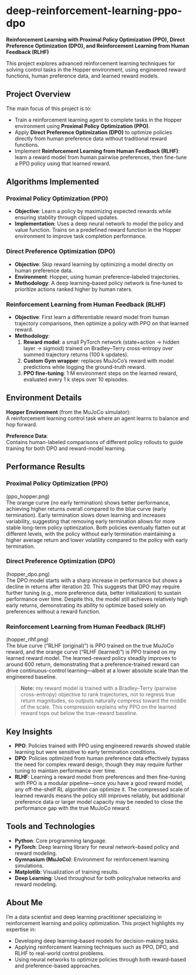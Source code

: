 # deep-reinforcement-learning-ppo-dpo  
**Reinforcement Learning with Proximal Policy Optimization (PPO), Direct Preference Optimization (DPO), and Reinforcement Learning from Human Feedback (RLHF)**  

This project explores advanced reinforcement learning techniques for solving control tasks in the Hopper environment, using engineered reward functions, human preference data, and learned reward models.  

## Project Overview  
The main focus of this project is to:  
- Train a reinforcement learning agent to complete tasks in the Hopper environment using **Proximal Policy Optimization (PPO)**.  
- Apply **Direct Preference Optimization (DPO)** to optimize policies directly from human preference data without traditional reward functions.  
- Implement **Reinforcement Learning from Human Feedback (RLHF)**: learn a reward model from human pairwise preferences, then fine-tune a PPO policy using that learned reward.  

## Algorithms Implemented  

### Proximal Policy Optimization (PPO)  
- **Objective**: Learn a policy by maximizing expected rewards while ensuring stability through clipped updates.  
- **Implementation**: Uses a deep neural network to model the policy and value function. Trains on a predefined reward function in the Hopper environment to improve task completion performance.  

### Direct Preference Optimization (DPO)  
- **Objective**: Skip reward learning by optimizing a model directly on human preference data.  
- **Environment**: Hopper, using human preference–labeled trajectories.  
- **Methodology**: A deep learning–based policy network is fine-tuned to prioritize actions ranked higher by human raters.  

### Reinforcement Learning from Human Feedback (RLHF)  
- **Objective**: First learn a differentiable reward model from human trajectory comparisons, then optimize a policy with PPO on that learned reward.  
- **Methodology**:  
  1. **Reward model**: a small PyTorch network (state+action → hidden layer → sigmoid) trained on Bradley–Terry cross-entropy over summed trajectory returns (100 k updates).  
  2. **Custom Gym wrapper**: replaces MuJoCo’s reward with model predictions while logging the ground-truth reward.  
  3. **PPO fine-tuning**: 1 M environment steps on the learned reward, evaluated every 1 k steps over 10 episodes.  

## Environment Details  
**Hopper Environment** (from the MuJoCo simulator):  
A reinforcement learning control task where an agent learns to balance and hop forward.  

**Preference Data**:  
Contains human-labeled comparisons of different policy rollouts to guide training for both DPO and reward-model learning.  

## Performance Results  

### Proximal Policy Optimization (PPO)  
(ppo_hopper.png)  
The orange curve (no early termination) shows better performance, achieving higher returns overall compared to the blue curve (early termination). Early termination slows down learning and increases variability, suggesting that removing early termination allows for more stable long-term policy optimization. Both policies eventually flatten out at different levels, with the policy without early termination maintaining a higher average return and lower volatility compared to the policy with early termination.  

### Direct Preference Optimization (DPO)  
(hopper_dpo.png)  
The DPO model starts with a sharp increase in performance but shows a decline in returns after iteration 20. This suggests that DPO may require further tuning (e.g., more preference data, better initialization) to sustain performance over time. Despite this, the model still achieves relatively high early returns, demonstrating its ability to optimize based solely on preferences without a reward function.  

### Reinforcement Learning from Human Feedback (RLHF)  
(hopper_rlhf.png)  
The blue curve (“RLHF (original)”) is PPO trained on the true MuJoCo reward, and the orange curve (“RLHF (learned)”) is PPO trained on my learned reward model. The learned-reward policy steadily improves to around 600 return, demonstrating that a preference-trained reward can drive continuous-control learning—albeit at a lower absolute scale than the engineered baseline.  
> **Note:** my reward model is trained with a Bradley–Terry (pairwise cross-entropy) objective to rank trajectories, not to regress true return magnitudes, so outputs naturally compress toward the middle of the scale. This compression explains why PPO on the learned reward tops out below the true-reward baseline.  

## Key Insights  
- **PPO**: Policies trained with PPO using engineered rewards showed stable learning but were sensitive to early termination conditions.  
- **DPO**: Policies optimized from human preference data effectively bypass the need for complex reward design, though they may require further tuning to maintain performance over time.  
- **RLHF**: Learning a reward model from preferences and then fine-tuning with PPO is a modular pipeline—once you have a good reward model, any off-the-shelf RL algorithm can optimize it. The compressed scale of learned rewards means the policy still improves reliably, but additional preference data or larger model capacity may be needed to close the performance gap with the true MuJoCo reward.  

## Tools and Technologies  
- **Python**: Core programming language.  
- **PyTorch**: Deep learning library for neural network–based policy and reward modeling.  
- **Gymnasium (MuJoCo)**: Environment for reinforcement learning simulations.  
- **Matplotlib**: Visualization of training results.  
- **Deep Learning**: Used throughout for both policy/value networks and reward modeling.  

## About Me  
I’m a data scientist and deep learning practitioner specializing in reinforcement learning and policy optimization. This project highlights my expertise in:  
- Developing deep learning–based models for decision-making tasks.  
- Applying reinforcement learning techniques such as PPO, DPO, and RLHF to real-world control problems.  
- Using neural networks to optimize policies through both reward-based and preference-based approaches.  
